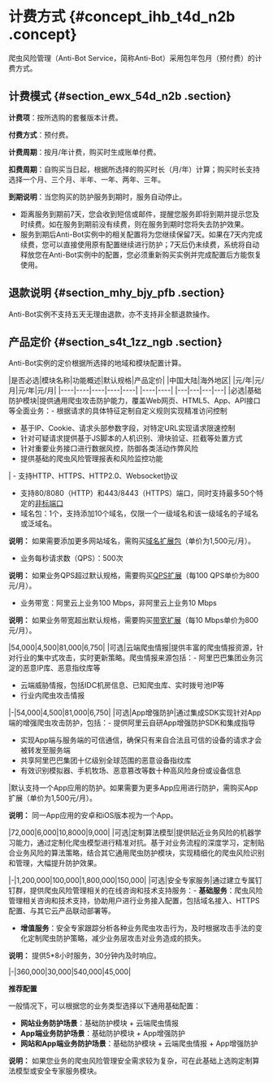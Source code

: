 # 计费方式 {#concept_ihb_t4d_n2b .concept}

爬虫风险管理（Anti-Bot Service，简称Anti-Bot）采用包年包月（预付费）的计费方式。

## 计费模式 {#section_ewx_54d_n2b .section}

**计费项**：按所选购的套餐版本计费。

**付费方式**：预付费。

**计费周期**：按月/年计费，购买时生成账单付费。

**扣费周期**：自购买当日起，根据所选择的购买时长（月/年）计算；购买时长支持选择一个月、三个月、半年、一年、两年、三年。

**到期说明**：当您购买的防护服务到期时，服务自动停止。

-   距离服务到期前7天，您会收到短信或邮件，提醒您服务即将到期并提示您及时续费。如在服务到期前没有续费，则在服务到期时您将失去防护效果。
-   服务到期后Anti-Bot实例中的相关配置将为您继续保留7天。如果在7天内完成续费，您可以直接使用原有配置继续进行防护；7天后仍未续费，系统将自动释放您在Anti-Bot实例中的配置，您必须重新购买实例并完成配置后方能恢复使用。

## 退款说明 {#section_mhy_bjy_pfb .section}

Anti-Bot实例不支持五天无理由退款，亦不支持非全额退款操作。

## 产品定价 {#section_s4t_1zz_ngb .section}

Anti-Bot实例的定价根据所选择的地域和模块配置计算。

|是否必选|模块名称|功能概述|默认规格|产品定价|
|中国大陆|海外地区|
|元/年|元/月|元/年|元/月|
|----|----|----|----|----|
|----|----|
|---|---|---|---|
|必选|基础防护模块|提供通用爬虫攻击防护能力，覆盖Web网页、HTML5、App、API接口等全面业务：-   根据请求的具体特征定制自定义规则实现精准访问控制
-   基于IP、Cookie、请求头部参数字段，对特定URL实现请求限速控制
-   针对可疑请求提供基于JS脚本的人机识别、滑块验证、拦截等处置方式
-   针对重要业务接口进行数据风控，防御各类活动作弊风险
-   提供基础的爬虫风险管理报表和风险监控功能

| -   支持HTTP、HTTPS、HTTP2.0、Websocket协议
-   支持80/8080（HTTP）和443/8443（HTTPS）端口，同时支持最多50个特定的[非标端口](cn.zh-CN/产品定价/非标端口支持.md#)
-   域名包：1个，支持添加10个域名，仅限一个一级域名和该一级域名的子域名或泛域名。

**说明：** 如果需要添加更多网站域名，需购买[域名扩展包](cn.zh-CN/产品定价/域名扩展包.md#)（单价为1,500元/月）。

-   业务每秒请求数（QPS）：500次

**说明：** 如果业务QPS超过默认规格，需要购买[QPS扩展](cn.zh-CN/产品定价/业务QPS和带宽扩展.md#section_h51_szh_4gb)（每100 QPS单价为800元/月）。

-   业务带宽：阿里云上业务100 Mbps，非阿里云上业务10 Mbps

**说明：** 如果业务带宽超出默认规格，需要购买[带宽扩展](cn.zh-CN/产品定价/业务QPS和带宽扩展.md#section_hsq_std_n2b)（每10 Mbps单价为800元/月）。


 |54,000|4,500|81,000|6,750|
|可选|云端爬虫情报|提供丰富的爬虫情报资源，针对行业的集中式攻击，实时更新策略。爬虫情报来源包括：-   阿里巴巴集团业务沉淀的恶意IP库、恶意指纹库等
-   云端威胁情报，包括IDC机房信息、已知爬虫库、实时拨号池IP等
-   行业内爬虫攻击情报

|-|54,000|4,500|81,000|6,750|
|可选|App增强防护|通过集成SDK实现针对App端的增强爬虫攻击防护，包括：-   提供阿里云自研App增强防护SDK和集成指导
-   实现App端与服务端的可信通信，确保只有来自合法且可信的设备的请求才会被转发至服务端
-   共享阿里巴巴集团十亿级别全球范围的恶意设备指纹库
-   有效识别模拟器、手机牧场、恶意篡改等数十种高风险身份或设备信息

|默认支持一个App应用的防护。如果需要为更多App应用进行防护，需购买App扩展（单价为1,500元/月）。

**说明：** 同一App应用的安卓和iOS版本视为一个App。

|72,000|6,000|10,8000|9,000|
|可选|定制算法模型|提供贴近业务风险的机器学习能力，通过定制化爬虫模型进行精准对抗。基于对业务流程的深度学习，定制贴合业务风险的算法策略，结合其它通用爬虫防护模块，实现精细化的爬虫风险识别和管理，大幅提升防护效果。

|-|1,200,000|100,000|1,800,000|150,000|
|可选|安全专家服务|通过建立专属钉钉群，提供爬虫风险管理相关的在线咨询和技术支持服务：-   **基础服务**：爬虫风险管理相关咨询和技术支持，协助用户进行业务接入配置，包括域名接入、HTTPS配置、与其它云产品联动部署等。
-   **增值服务**：安全专家跟踪分析各种业务爬虫攻击行为，及时根据攻击手法的变化定制爬虫防护策略，减少业务层攻击对业务造成的损失。

**说明：** 提供5\*8小时服务，30分钟内及时响应。


|-|360,000|30,000|540,000|45,000|

**推荐配置**

一般情况下，可以根据您的业务类型选择以下通用基础配置：

-   **网站业务防护场景**：基础防护模块 + 云端爬虫情报
-   **App端业务防护场景**：基础防护模块 + App增强防护
-   **网站和App端业务防护场景**：基础防护模块 + 云端爬虫情报 + App增强防护

**说明：** 如果您业务的爬虫风险管理安全需求较为复杂，可在此基础上选购定制算法模型或安全专家服务模块。

